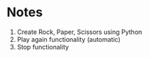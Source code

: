 # Notes

1. Create Rock, Paper, Scissors using Python
2. Play again functionality (automatic)
3. Stop functionality